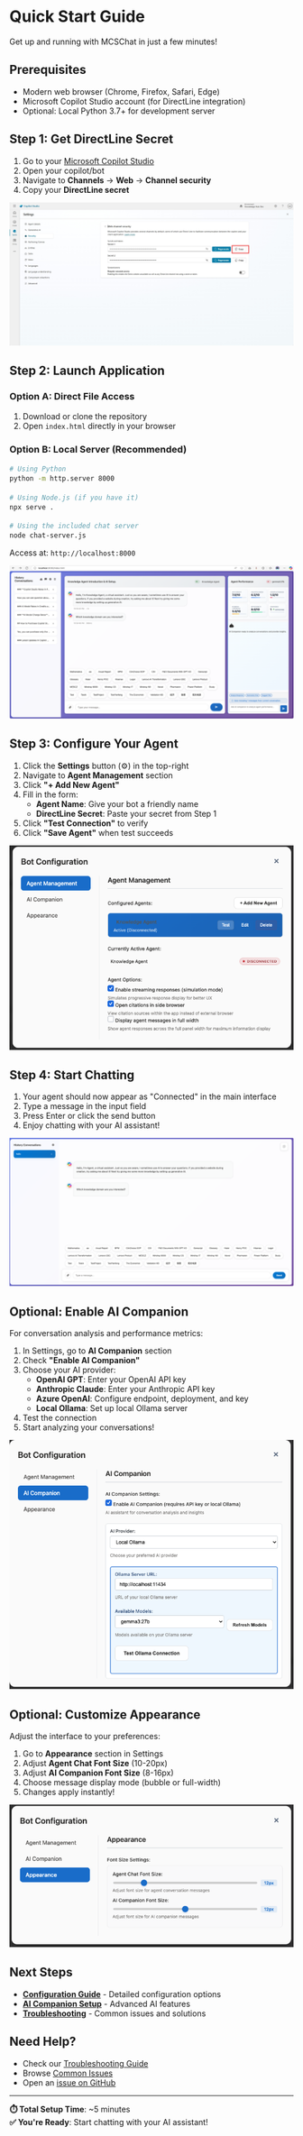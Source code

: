 # Quick Start Guide

Get up and running with MCSChat in just a few minutes!

## Prerequisites

- Modern web browser (Chrome, Firefox, Safari, Edge)
- Microsoft Copilot Studio account (for DirectLine integration)
- Optional: Local Python 3.7+ for development server

## Step 1: Get DirectLine Secret

1. Go to your [Microsoft Copilot Studio](https://copilotstudio.microsoft.com/)
2. Open your copilot/bot
3. Navigate to **Channels** → **Web** → **Channel security**
4. Copy your **DirectLine secret**

![DirectLine Secret Location](../../image-2.png)

## Step 2: Launch Application

### Option A: Direct File Access
1. Download or clone the repository
2. Open `index.html` directly in your browser

### Option B: Local Server (Recommended)
```bash
# Using Python
python -m http.server 8000

# Using Node.js (if you have it)
npx serve .

# Using the included chat server
node chat-server.js
```

Access at: `http://localhost:8000`

![Application Interface](../../image-5.png)

## Step 3: Configure Your Agent

1. Click the **Settings** button (⚙️) in the top-right
2. Navigate to **Agent Management** section
3. Click **"+ Add New Agent"**
4. Fill in the form:
   - **Agent Name**: Give your bot a friendly name
   - **DirectLine Secret**: Paste your secret from Step 1
5. Click **"Test Connection"** to verify
6. Click **"Save Agent"** when test succeeds

![Settings Panel](../../image-6.png)

## Step 4: Start Chatting

1. Your agent should now appear as "Connected" in the main interface
2. Type a message in the input field
3. Press Enter or click the send button
4. Enjoy chatting with your AI assistant!

![Chat Interface](../../image-3.png)

## Optional: Enable AI Companion

For conversation analysis and performance metrics:

1. In Settings, go to **AI Companion** section
2. Check **"Enable AI Companion"**
3. Choose your AI provider:
   - **OpenAI GPT**: Enter your OpenAI API key
   - **Anthropic Claude**: Enter your Anthropic API key
   - **Azure OpenAI**: Configure endpoint, deployment, and key
   - **Local Ollama**: Set up local Ollama server
4. Test the connection
5. Start analyzing your conversations!

![AI Companion Setup](../../image-7.png)

## Optional: Customize Appearance

Adjust the interface to your preferences:

1. Go to **Appearance** section in Settings
2. Adjust **Agent Chat Font Size** (10-20px)
3. Adjust **AI Companion Font Size** (8-16px)
4. Choose message display mode (bubble or full-width)
5. Changes apply instantly!

![Appearance Settings](../../image-8.png)

## Next Steps

- **[Configuration Guide](configuration.md)** - Detailed configuration options
- **[AI Companion Setup](ai-companion.md)** - Advanced AI features
- **[Troubleshooting](../troubleshooting/common-issues.md)** - Common issues and solutions

## Need Help?

- Check our [Troubleshooting Guide](../troubleshooting/common-issues.md)
- Browse [Common Issues](../troubleshooting/common-issues.md)
- Open an [issue on GitHub](https://github.com/illusion615/MCSChat/issues)

---

**⏱️ Total Setup Time**: ~5 minutes  
**✅ You're Ready**: Start chatting with your AI assistant!
